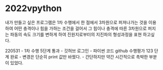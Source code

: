# 2022vpython

내가 만들고 싶은 프로그램은 1차 수행에서 한 점에서 3차원으로 퍼져나가는 것을 이용하여 어떤 충격이나 힘을 가하는 조건을 걸어서 그 힘이나 충격에 따른 3차원으로 퍼지는 파동의 속도 크기를 변하게 하여 진원지로부터의 지진파의 형성과정을 표현 하고싶다.

220531 - 1차 수행 5단계 통과
       - 깃허브 로그인
       - 파이썬 코드 github 수행평가 123 단계 완료
          - 변경은 단순히  print 값만 바꿨다.
          - 간단하지만 약간 시간적으로 촉박한 부분이 있었다.
       

